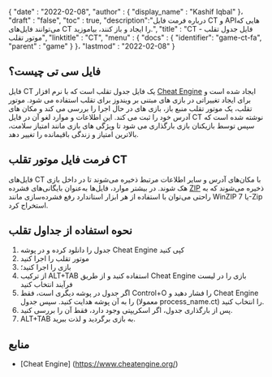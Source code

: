 {
  "date" : "2022-02-08",
  "author" : {
    "display_name" : "Kashif Iqbal"
}،
  "draft" : "false",
  "toc" : true,
  "description":"درباره فرمت فایل CT و APIهایی که می‌توانند فایل‌های CT را ایجاد و باز کنند، بیاموزید.",
  "title" : "CT - فایل جدول تقلب موتور تقلب",
  "linktitle" : "CT",
  "menu" : {
    "docs" : {
      "identifier": "game-ct-fa",
      "parent" : "game"
}
}،
  "lastmod" : "2022-02-08"
}

## فایل سی تی چیست؟

فایل CT یک فایل جدول تقلب است که با نرم افزار [Cheat Engine](https://www.cheatengine.org/) ایجاد شده است و برای ایجاد تغییراتی در بازی های مبتنی بر ویندوز برای تقلب استفاده می شود. موتور تقلب، یک موتور تقلب منبع باز، بازی های در حال اجرا را بررسی می کند و مکان های آدرس خود را ثبت می کند. این اطلاعات و موارد لغو آن در فایل CT نوشته شده است که سپس توسط بازیکنان بازی بارگذاری می شود تا ویژگی های بازی مانند امتیاز سلامت، بالاترین امتیاز و زندگی باقیمانده را تغییر دهد.

## فرمت فایل موتور تقلب CT

فایل‌های CT با مکان‌های آدرس و سایر اطلاعات مرتبط ذخیره می‌شوند تا در داخل بازی هک شوند. در بیشتر موارد، فایل‌ها به‌عنوان بایگانی‌های فشرده [ZIP](/compression/zip/) ذخیره می‌شوند که به راحتی می‌توان با استفاده از هر ابزار استاندارد رفع فشرده‌سازی مانند WinZIP یا 7-Zip استخراج کرد.

## نحوه استفاده از جداول تقلب

 1. جدول را دانلود کرده و در پوشه Cheat Engine کپی کنید
 1. موتور تقلب را اجرا کنید
 1. بازی را اجرا کنید؛
 1. از ترکیب ALT+TAB استفاده کنید و از طریق Cheat Engine بازی را در لیست فرآیند انتخاب کنید
 1. اگر جدول در پوشه دیگری است، فقط Control+O را فشار دهید و Cheat Engine را به آن پوشه هدایت کنید. سپس جدول (معمولا process_name.ct) را انتخاب کنید.
 1. پس از بارگذاری جدول، اگر اسکریپتی وجود دارد، فقط آن را بررسی کنید.
 1.  ALT+TAB به بازی برگردید و لذت ببرید.

## منابع

 * [Cheat Engine] (https://www.cheatengine.org/)

